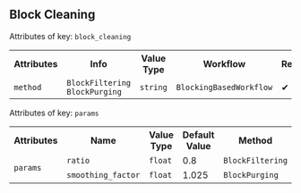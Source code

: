 ## Block Cleaning
Attributes of key: `block_cleaning`

<table>
  <tr>
    <th>Attributes</th>
    <th>Info</th>
    <th>Value Type</th>
    <th>Workflow</th>
    <th>Required</th>
  </tr>
  <tr>
	<td rowspan="1"><code>method</code></td>
  	<td><code>BlockFiltering</code><br><code>BlockPurging</code>		  		  
  	</td>
  	<td><code>string</code></td>
  	<td><code>BlockingBasedWorkflow</code></td>
	<td>&#10004;</td> 
  </tr>
</table>

Attributes of key: `params`

<table>
    <tr>
        <th>Attributes</th>
        <th>Name</th>
        <th>Value Type</th>
        <th>Default Value</th>
        <th>Method</th>
    </tr>
    <tr>
        <td rowspan="2"><code>params</code></td>
        <td><code>ratio</code></td>
        <td><code>float</code></td>
        <td>0.8</td>
        <td rowspan="1"><code>BlockFiltering</code></td>
    </tr>
    <tr>
        <td><code>smoothing_factor</code></td>
        <td><code>float</code></td>
        <td>1.025</td>
        <td rowspan="1"><code>BlockPurging</code></td>
    </tr>
</table>
